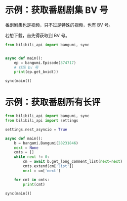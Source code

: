 # 示例：获取番剧剧集 BV 号

番剧剧集也是视频，只不过是特殊的视频，也有 BV 号。

若想下载，首先得获取到 BV 号。

```python
from bilibili_api import bangumi, sync


async def main():
    ep = bangumi.Episode(374717)
    # 打印 bv 号
    print(ep.get_bvid())

sync(main())
```

# 示例：获取番剧所有长评

```python
from bilibili_api import bangumi, sync
from bilibili_api import settings

settings.nest_asyncio = True

async def main():
    b = bangumi.Bangumi(28231846)
    next = None
    cmts = []
    while next != 0:
        cm = await b.get_long_comment_list(next=next)
        cmts.extend(cm['list'])
        next = cm['next']

    for cmt in cmts:
        print(cmt)

sync(main())
```
